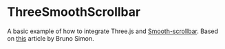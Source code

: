 # ThreeSmoothScrollbar

A basic example of how to integrate Three.js and [Smooth-scrollbar](https://github.com/idiotWu/smooth-scrollbar).
Based on [this](https://tympanus.net/codrops/2022/01/05/crafting-scroll-based-animations-in-three-js/) article by Bruno Simon.
